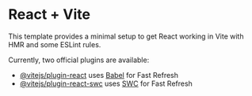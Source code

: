 # React + Vite

This template provides a minimal setup to get React working in Vite with HMR and some ESLint rules.

Currently, two official plugins are available:

- [@vitejs/plugin-react](https://github.com/vitejs/vite-plugin-react/blob/main/packages/plugin-react/README.md) uses [Babel](https://babeljs.io/) for Fast Refresh
- [@vitejs/plugin-react-swc](https://github.com/vitejs/vite-plugin-react-swc) uses [SWC](https://swc.rs/) for Fast Refresh


<!-- Para arrancar el projecto -->
<!-- Arrancar en dos terminales tanto el front como el back -->
<!-- FRONT-END: Instalar npm install y después en la terminal npm run dev -->
<!-- BACK-END: Instalar npm install en el directorio server, después en la terminal nodemon index.js -->

<!-- librerias para instalar -->
<!-- npm install --save @fortawesome/free-brands-svg-icons -->
<!-- npm install react-toastify  -->
<!-- npm i swiper -->
<!-- npm install @mui/material @mui/icons-material @emotion/styled @emotion/react -->
<!-- npm install react-icons -->
<!-- npm install react-redux -->
<!-- npm install react-icons react-image-gallery react-rater -->
<!-- npm install mdb-react-ui-kit -->
<!-- npm install moment -->
<!-- npm install express -->
<!-- npm install @stripe/react-stripe-js @stripe/stripe-js -->
<!-- npm install axios -->